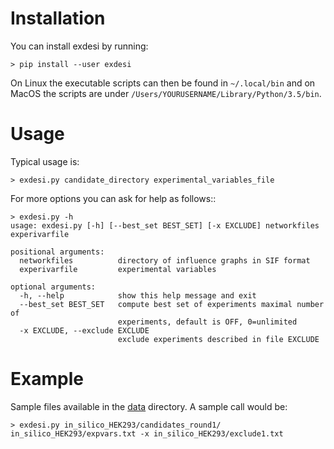 # Installation

You can install exdesi by running:

    > pip install --user exdesi

On Linux the executable scripts can then be found in `~/.local/bin`
and on MacOS the scripts are under `/Users/YOURUSERNAME/Library/Python/3.5/bin`.


# Usage

Typical usage is:

    > exdesi.py candidate_directory experimental_variables_file

For more options you can ask for help as follows::

    > exdesi.py -h
    usage: exdesi.py [-h] [--best_set BEST_SET] [-x EXCLUDE] networkfiles experivarfile

    positional arguments:
      networkfiles          directory of influence graphs in SIF format
      experivarfile         experimental variables

    optional arguments:
      -h, --help            show this help message and exit
      --best_set BEST_SET   compute best set of experiments maximal number of
                            experiments, default is OFF, 0=unlimited
      -x EXCLUDE, --exclude EXCLUDE
                            exclude experiments described in file EXCLUDE


# Example

Sample files available in the [data][1] directory.
A sample call would be:

    > exdesi.py in_silico_HEK293/candidates_round1/ in_silico_HEK293/expvars.txt -x in_silico_HEK293/exclude1.txt

[1]: https://github.com/bioasp/exdesi/tree/master/data


